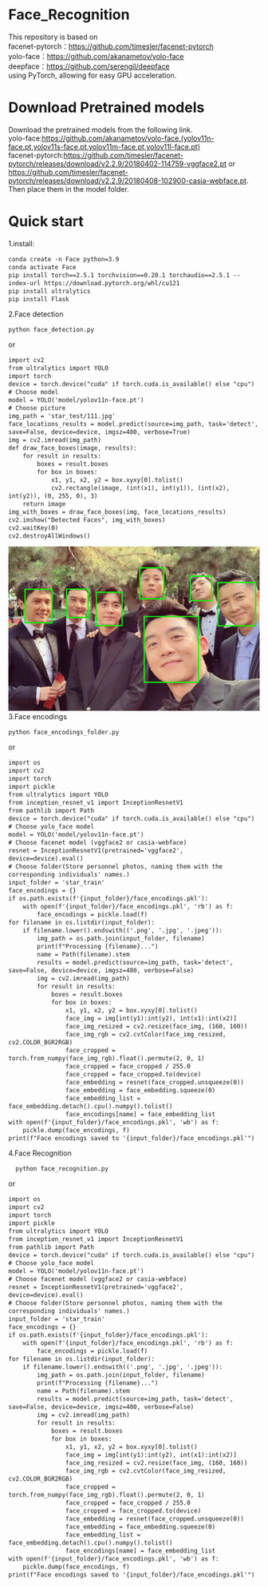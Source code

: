# Face_Recognition
This repository is based on  
facenet-pytorch：https://github.com/timesler/facenet-pytorch  
yolo-face：https://github.com/akanametov/yolo-face  
deepface：https://github.com/serengil/deepface  
using PyTorch, allowing for easy GPU acceleration.
# Download Pretrained models
Download the pretrained models from the following link.  
yolo-face:https://github.com/akanametov/yolo-face.(yolov11n-face.pt,yolov11s-face.pt,yolov11m-face.pt,yolov11l-face.pt)  
facenet-pytorch:https://github.com/timesler/facenet-pytorch/releases/download/v2.2.9/20180402-114759-vggface2.pt or https://github.com/timesler/facenet-pytorch/releases/download/v2.2.9/20180408-102900-casia-webface.pt.  
Then place them in the ​model​ folder.
# Quick start
1.install:
  ```
  conda create -n Face python=3.9
  conda activate Face
  pip install torch==2.5.1 torchvision==0.20.1 torchaudio==2.5.1 --index-url https://download.pytorch.org/whl/cu121
  pip install ultralytics
  pip install Flask
 ```
2.Face detection  
  ```
  python face_detection.py
  ```
  or  
  ```
  import cv2
  from ultralytics import YOLO
  import torch
  device = torch.device("cuda" if torch.cuda.is_available() else "cpu")
  # Choose model
  model = YOLO('model/yolov11n-face.pt')
  # Choose picture
  img_path = 'star_test/111.jpg'
  face_locations_results = model.predict(source=img_path, task='detect', save=False, device=device, imgsz=480, verbose=True)
  img = cv2.imread(img_path)
  def draw_face_boxes(image, results):
      for result in results:
          boxes = result.boxes
          for box in boxes:
              x1, y1, x2, y2 = box.xyxy[0].tolist()
              cv2.rectangle(image, (int(x1), int(y1)), (int(x2), int(y2)), (0, 255, 0), 3)
      return image
  img_with_boxes = draw_face_boxes(img, face_locations_results)
  cv2.imshow("Detected Faces", img_with_boxes)
  cv2.waitKey(0)
  cv2.destroyAllWindows()
  ```
![image](https://github.com/leiouultraman/Face_Recognition/blob/main/img/111.jpg)
3.Face encodings
  ```
  python face_encodings_folder.py
  ```
  or  
  ```
  import os
  import cv2
  import torch
  import pickle
  from ultralytics import YOLO
  from inception_resnet_v1 import InceptionResnetV1
  from pathlib import Path
  device = torch.device("cuda" if torch.cuda.is_available() else "cpu")
  # Choose yolo_face model
  model = YOLO('model/yolov11n-face.pt')
  # Choose facenet model (vggface2 or casia-webface)
  resnet = InceptionResnetV1(pretrained='vggface2', device=device).eval()
  # Choose folder(Store personnel photos, naming them with the corresponding individuals' names.)
  input_folder = 'star_train'
  face_encodings = {}
  if os.path.exists(f'{input_folder}/face_encodings.pkl'):
      with open(f'{input_folder}/face_encodings.pkl', 'rb') as f:
          face_encodings = pickle.load(f)
  for filename in os.listdir(input_folder):
      if filename.lower().endswith(('.png', '.jpg', '.jpeg')):
          img_path = os.path.join(input_folder, filename)
          print(f"Processing {filename}...")
          name = Path(filename).stem
          results = model.predict(source=img_path, task='detect', save=False, device=device, imgsz=480, verbose=False)
          img = cv2.imread(img_path)
          for result in results:
              boxes = result.boxes
              for box in boxes:
                  x1, y1, x2, y2 = box.xyxy[0].tolist()
                  face_img = img[int(y1):int(y2), int(x1):int(x2)]
                  face_img_resized = cv2.resize(face_img, (160, 160))
                  face_img_rgb = cv2.cvtColor(face_img_resized, cv2.COLOR_BGR2RGB)
                  face_cropped = torch.from_numpy(face_img_rgb).float().permute(2, 0, 1)
                  face_cropped = face_cropped / 255.0
                  face_cropped = face_cropped.to(device)
                  face_embedding = resnet(face_cropped.unsqueeze(0))
                  face_embedding = face_embedding.squeeze(0)
                  face_embedding_list = face_embedding.detach().cpu().numpy().tolist()
                  face_encodings[name] = face_embedding_list
  with open(f'{input_folder}/face_encodings.pkl', 'wb') as f:
      pickle.dump(face_encodings, f)
  print(f"Face encodings saved to '{input_folder}/face_encodings.pkl'")
  ```
4.Face Recognition
```
  python face_recognition.py
  ```
  or  
  ```
  import os
  import cv2
  import torch
  import pickle
  from ultralytics import YOLO
  from inception_resnet_v1 import InceptionResnetV1
  from pathlib import Path
  device = torch.device("cuda" if torch.cuda.is_available() else "cpu")
  # Choose yolo_face model
  model = YOLO('model/yolov11n-face.pt')
  # Choose facenet model (vggface2 or casia-webface)
  resnet = InceptionResnetV1(pretrained='vggface2', device=device).eval()
  # Choose folder(Store personnel photos, naming them with the corresponding individuals' names.)
  input_folder = 'star_train'
  face_encodings = {}
  if os.path.exists(f'{input_folder}/face_encodings.pkl'):
      with open(f'{input_folder}/face_encodings.pkl', 'rb') as f:
          face_encodings = pickle.load(f)
  for filename in os.listdir(input_folder):
      if filename.lower().endswith(('.png', '.jpg', '.jpeg')):
          img_path = os.path.join(input_folder, filename)
          print(f"Processing {filename}...")
          name = Path(filename).stem
          results = model.predict(source=img_path, task='detect', save=False, device=device, imgsz=480, verbose=False)
          img = cv2.imread(img_path)
          for result in results:
              boxes = result.boxes
              for box in boxes:
                  x1, y1, x2, y2 = box.xyxy[0].tolist()
                  face_img = img[int(y1):int(y2), int(x1):int(x2)]
                  face_img_resized = cv2.resize(face_img, (160, 160))
                  face_img_rgb = cv2.cvtColor(face_img_resized, cv2.COLOR_BGR2RGB)
                  face_cropped = torch.from_numpy(face_img_rgb).float().permute(2, 0, 1)
                  face_cropped = face_cropped / 255.0
                  face_cropped = face_cropped.to(device)
                  face_embedding = resnet(face_cropped.unsqueeze(0))
                  face_embedding = face_embedding.squeeze(0)
                  face_embedding_list = face_embedding.detach().cpu().numpy().tolist()
                  face_encodings[name] = face_embedding_list
  with open(f'{input_folder}/face_encodings.pkl', 'wb') as f:
      pickle.dump(face_encodings, f)
  print(f"Face encodings saved to '{input_folder}/face_encodings.pkl'")
  ```
